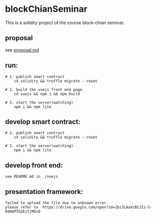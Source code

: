 # blockChianSeminar
This is a solidity project of the course block-chian seminar.

## proposal  
see [proposal.md](https://github.com/sstshenshutao/blockChianSeminar/blob/master/proposal.md)  

## run:  
```
# 1. publish smart contract  
	cd solidity && truffle migrate --reset 
 
# 2. build the vuejs front end page.  
	cd vuejs && npm i && npm build  

# 3. start the server(watching)  
	npm i && npm lite 
```

## develop smart contract:  
```
# 1. publish smart contract  
	cd solidity && truffle migrate --reset 
 
# 2. start the server(watching)  
	npm i && npm lite 
```

## develop front end: 

```
see README.md in ./vuejs
```

## presentation framework:
```
failed to upload the file due to unknown error.
please refer to  https://drive.google.com/open?id=1bzJLAaVcBtJIz-S-DdHmPTGZEiYjM5vQ
```
